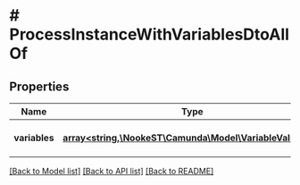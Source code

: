 # # ProcessInstanceWithVariablesDtoAllOf

## Properties

Name | Type | Description | Notes
------------ | ------------- | ------------- | -------------
**variables** | [**array<string,\NookeST\Camunda\Model\VariableValueDto>**](VariableValueDto.md) | The id of the process instance. | [optional]

[[Back to Model list]](../../README.md#models) [[Back to API list]](../../README.md#endpoints) [[Back to README]](../../README.md)

